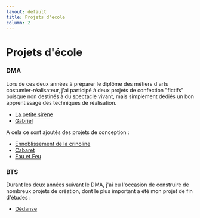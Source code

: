```yaml
---
layout: default
title: Projets d'ecole
column: 2
---
```

<script type="text/javascript">
window.addEvent('load', function() {
    var imgs = [];
    imgs.push({file: 'rea1.jpg', title: '', desc: '', url: '#'});
    imgs.push({file: 'rea2.jpg', title: '', desc: '', url: '#'});
    imgs.push({file: 'rea3.jpg', title: '', desc: '', url: '#'});
    imgs.push({file: 'rea4.jpg', title: '', desc: '', url: '#'});
    imgs.push({file: 'rea5.jpg', title: '', desc: '', url: '#'});
    imgs.push({file: 'rea6.jpg', title: '', desc: '', url: '#'});
    imgs.push({file: 'rea7.jpg', title: '', desc: '', url: '#'});
    imgs.push({file: 'rea8.jpg', title: '', desc: '', url: '#'});
    var myshow = new Slideshow('slideshow', { 
        type: 'zoom',
        externals: 0,
        showTitleCaption: 1,
        captionHeight: 45,
        width: 350, 
        height: 350, 
        pan: 50,
        zoom: 50,
        loadingDiv: 1,
        resize: true,
        duration: [2000, 9000],
        transition: Fx.Transitions.Expo.easeOut,
        images: imgs, 
        path: '/images/projets/'
    });

    myshow.caps.h2.setStyles({color: '#fff', fontSize: '13px'});
    myshow.caps.p.setStyles({color: '#ccc', fontSize: '11px'});
});
</script>

Projets d'école
===============

### DMA

Lors de ces deux années à préparer le diplôme des métiers d'arts costumier-réalisateur,
j'ai participé à deux projets de confection "fictifs" puisque non destinés à du spectacle vivant,
mais simplement dédiés un bon apprentissage des techniques de réalisation.

 * [La petite sirène](/ecole/la-petite-sirene.html)
 * [Gabriel](/ecole/gabriel.html)

A cela ce sont ajoutés des projets de conception :

* [Ennoblissement de la crinoline](/ecole/ennoblissement-gabriel.html)
* [Cabaret](/ecole/cabaret.html)
* [Eau et Feu](/ecole/elements.html)

### BTS

Durant les deux années suivant le DMA, j'ai eu l'occasion de construire de nombreux projets de création, dont le plus important a été mon projet de fin d'études :

* [Dédanse](/ecole/dedanse.html)